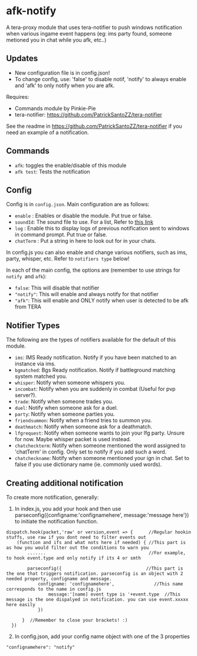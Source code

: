 # afk-notify
A tera-proxy module that uses tera-notifier to push windows notification when various ingame event happens (eg: ims party found, someone metioned you in chat while you afk, etc..)

## Updates
- New configuration file is in config.json!
- To change config, use: 'false' to disable notif, 'notify' to always enable and 'afk' to only notify when you are afk.

Requires: 
- Commands module by Pinkie-Pie
- tera-notifier: https://github.com/PatrickSantoZZ/tera-notifier

See the readme in https://github.com/PatrickSantoZZ/tera-notifier if you need an example of a notification.

## Commands 
- `afk`: toggles the enable/disable of this module
- `afk test`: Tests the notification
	
## Config
Config is in `config.json`. Main configuration are as follows:
- `enable` : Enables or disable the module. Put true or false.
- `soundId`: The sound file to use. For a list, Refer to [this link](https://docs.microsoft.com/en-us/previous-versions/windows/apps/hh761492(v=win.10))
- `log` : Enable this to display logs of previous notification sent to windows in command prompt. Put true or false.
- `chatTerm` : Put a string in here to look out for in your chats.

In config.js you can also enable and change various notifiers, such as ims, party, whisper, etc. Refer to `notifiers type` below!

In each of the main config, the options are (remember to use strings for `notify `and `afk`):
- `false`: This will disable that notifier
- `"notify"`: This will enable and always notify for that notifier
- `"afk"`: This will enable and ONLY notify when user is detected to be afk from TERA

## Notifier Types
The following are the types of notifiers available for the default of this module.
- `ims`: IMS Ready notification. Notify if you have been matched to an instance via ims.
- `bgmatched`: Bgs Ready notification. Notify if battleground matching system matched you.
- `whisper`: Notify when someone whispers you.
- `incombat`: Notify when you are suddenly in combat (Useful for pvp server?).
- `trade`: Notify when someone trades you.
- `duel`: Notify when someone ask for a duel.
- `party`: Notify when someone parties you.
- `friendsummon`: Notify when a friend tries to summon you.
- `deathmatch`: Notify when someone ask for a deathmatch.
- `lfgrequest`: Notify when someone wants to join your lfg party. Unsure for now. Maybe whisper packet is used instead.
- `chatcheckterm`: Notify when someone mentioned the word assigned to 'chatTerm' in config. Only set to notify if you add such a word.
- `chatcheckname`: Notify when someone mentioned your ign in chat. Set to false if you use dictionary name (ie. commonly used words).

## Creating additional notification
To create more notification, generally:

1. In index.js, you add your hook and then use parseconfig({configname:'confignamehere', message:'message here'}) to initiate the notification function. 
```
dispatch.hook(packet,'raw' or version,event => {      //Regular hookin stuffs, use raw if you dont need to filter events out
    (function and ifs and what nots here if needed) { //This part is as how you would filter out the conditions to warn you
        .......                                       //For example, to hook event.type and only notify if its 4 or smth
        
        parseconfig({                                //This part is the one that triggers notification. parseconfig is an object with 2 needed property, configname and message.
			configname: 'confignamehere',               //This name corresponds to the name in config.js
		    	message:'[name] event type is '+event.type  //This message is the one dispalyed in notification. you can use event.xxxxx here easily
		    })
         
      }  //Remember to close your brackets! :)
  })    
```
2. In config.json, add your config name object with one of the 3 properties
```
"confignamehere": "notify" 
```
